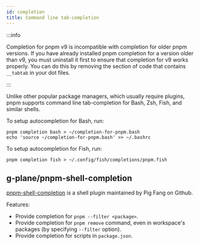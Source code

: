 ```yaml
---
id: completion
title: Command line tab-completion
---
```


:::info

Completion for pnpm v9 is incompatible with completion for older pnpm versions.
If you have already installed pnpm completion for a version older than v9, you must uninstall it first to ensure that completion for v9 works properly.
You can do this by removing the section of code that contains `__tabtab` in your dot files.

:::

Unlike other popular package managers, which usually require plugins, pnpm
supports command line tab-completion for Bash, Zsh, Fish, and similar shells.

To setup autocompletion for Bash, run:

```text
pnpm completion bash > ~/completion-for-pnpm.bash
echo 'source ~/completion-for-pnpm.bash' >> ~/.bashrc
```

To setup autocompletion for Fish, run:

```text
pnpm completion fish > ~/.config/fish/completions/pnpm.fish
```

## g-plane/pnpm-shell-completion

[pnpm-shell-completion] is a shell plugin maintained by Pig Fang on Github.

Features:

- Provide completion for `pnpm --filter <package>`.
- Provide completion for `pnpm remove` command, even in workspace's packages (by specifying `--filter` option).
- Provide completion for scripts in `package.json`.

[pnpm-shell-completion]: https://github.com/g-plane/pnpm-shell-completion
